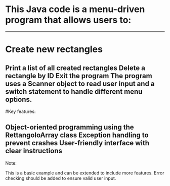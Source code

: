 
# This Java code is a menu-driven program that allows users to:
---
# Create new rectangles

Print a list of all created rectangles
Delete a rectangle by ID
Exit the program
The program uses a Scanner object to read user input and a switch statement to handle different menu options.
---
#Key features:

Object-oriented programming using the RettangoloArray class
Exception handling to prevent crashes
User-friendly interface with clear instructions
--
Note:

This is a basic example and can be extended to include more features.
Error checking should be added to ensure valid user input.

